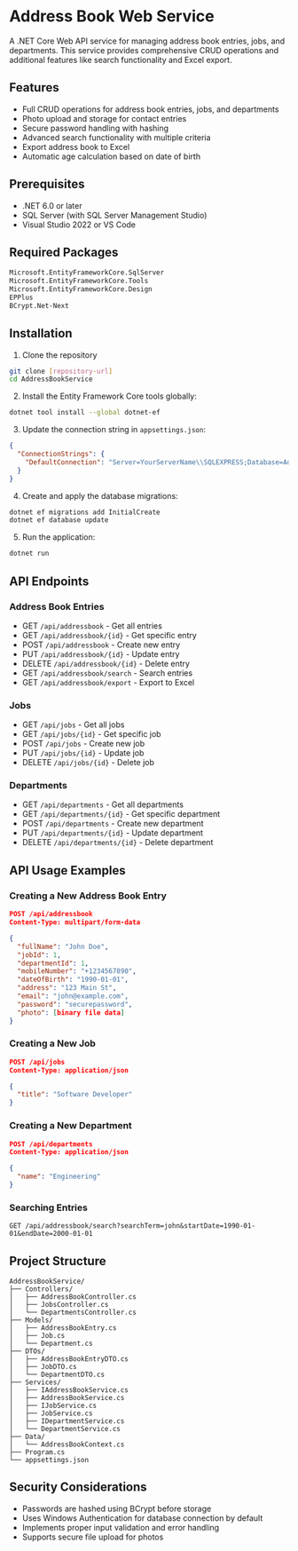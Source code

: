 # Address Book Web Service

A .NET Core Web API service for managing address book entries, jobs, and departments. This service provides comprehensive CRUD operations and additional features like search functionality and Excel export.

## Features

- Full CRUD operations for address book entries, jobs, and departments
- Photo upload and storage for contact entries
- Secure password handling with hashing
- Advanced search functionality with multiple criteria
- Export address book to Excel
- Automatic age calculation based on date of birth

## Prerequisites

- .NET 6.0 or later
- SQL Server (with SQL Server Management Studio)
- Visual Studio 2022 or VS Code

## Required Packages

```bash
Microsoft.EntityFrameworkCore.SqlServer
Microsoft.EntityFrameworkCore.Tools
Microsoft.EntityFrameworkCore.Design
EPPlus
BCrypt.Net-Next
```

## Installation

1. Clone the repository

```bash
git clone [repository-url]
cd AddressBookService
```

2. Install the Entity Framework Core tools globally:

```bash
dotnet tool install --global dotnet-ef
```

3. Update the connection string in `appsettings.json`:

```json
{
  "ConnectionStrings": {
    "DefaultConnection": "Server=YourServerName\\SQLEXPRESS;Database=AddressBook;Trusted_Connection=True;TrustServerCertificate=True;MultipleActiveResultSets=true"
  }
}
```

4. Create and apply the database migrations:

```bash
dotnet ef migrations add InitialCreate
dotnet ef database update
```

5. Run the application:

```bash
dotnet run
```

## API Endpoints

### Address Book Entries

- GET `/api/addressbook` - Get all entries
- GET `/api/addressbook/{id}` - Get specific entry
- POST `/api/addressbook` - Create new entry
- PUT `/api/addressbook/{id}` - Update entry
- DELETE `/api/addressbook/{id}` - Delete entry
- GET `/api/addressbook/search` - Search entries
- GET `/api/addressbook/export` - Export to Excel

### Jobs

- GET `/api/jobs` - Get all jobs
- GET `/api/jobs/{id}` - Get specific job
- POST `/api/jobs` - Create new job
- PUT `/api/jobs/{id}` - Update job
- DELETE `/api/jobs/{id}` - Delete job

### Departments

- GET `/api/departments` - Get all departments
- GET `/api/departments/{id}` - Get specific department
- POST `/api/departments` - Create new department
- PUT `/api/departments/{id}` - Update department
- DELETE `/api/departments/{id}` - Delete department

## API Usage Examples

### Creating a New Address Book Entry

```json
POST /api/addressbook
Content-Type: multipart/form-data

{
  "fullName": "John Doe",
  "jobId": 1,
  "departmentId": 1,
  "mobileNumber": "+1234567890",
  "dateOfBirth": "1990-01-01",
  "address": "123 Main St",
  "email": "john@example.com",
  "password": "securepassword",
  "photo": [binary file data]
}
```

### Creating a New Job

```json
POST /api/jobs
Content-Type: application/json

{
  "title": "Software Developer"
}
```

### Creating a New Department

```json
POST /api/departments
Content-Type: application/json

{
  "name": "Engineering"
}
```

### Searching Entries

```
GET /api/addressbook/search?searchTerm=john&startDate=1990-01-01&endDate=2000-01-01
```

## Project Structure

```
AddressBookService/
├── Controllers/
│   ├── AddressBookController.cs
│   ├── JobsController.cs
│   └── DepartmentsController.cs
├── Models/
│   ├── AddressBookEntry.cs
│   ├── Job.cs
│   └── Department.cs
├── DTOs/
│   ├── AddressBookEntryDTO.cs
│   ├── JobDTO.cs
│   └── DepartmentDTO.cs
├── Services/
│   ├── IAddressBookService.cs
│   ├── AddressBookService.cs
│   ├── IJobService.cs
│   ├── JobService.cs
│   ├── IDepartmentService.cs
│   └── DepartmentService.cs
├── Data/
│   └── AddressBookContext.cs
├── Program.cs
└── appsettings.json
```

## Security Considerations

- Passwords are hashed using BCrypt before storage
- Uses Windows Authentication for database connection by default
- Implements proper input validation and error handling
- Supports secure file upload for photos
